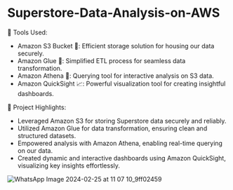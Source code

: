 # Superstore-Data-Analysis-on-AWS
🔧 Tools Used:
- Amazon S3 Bucket 🔄: Efficient storage solution for housing our data securely.
- Amazon Glue 🧩: Simplified ETL process for seamless data transformation.
- Amazon Athena 📝: Querying tool for interactive analysis on S3 data.
- Amazon QuickSight 📈: Powerful visualization tool for creating insightful dashboards.

📌 Project Highlights:
- Leveraged Amazon S3 for storing Superstore data securely and reliably.
- Utilized Amazon Glue for data transformation, ensuring clean and structured datasets.
- Empowered analysis with Amazon Athena, enabling real-time querying on our data.
- Created dynamic and interactive dashboards using Amazon QuickSight, visualizing key insights effortlessly.


![WhatsApp Image 2024-02-25 at 11 07 10_9ff02459](https://github.com/GaneshRam23/Superstore-Data-Analysis-on-AWS/assets/142648081/27e92ae4-3a4f-4e99-bd07-66bcc344bd15)
